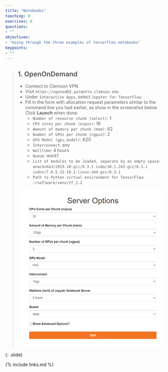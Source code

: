 ```yaml
---
title: "Notebooks"
teaching: 0
exercises: 0
questions:
- ""
objectives:
- "Going through the three examples of tensorflow notebooks"
keypoints:
- ""
---
```



> ## 1. OpenOnDemand
> 
> - Connect to Clemson VPN
> - Visit `https://openod02.palmetto.clemson.edu`
> - Under `Interactive Apps`, select `Jupyter for TensorFlow`. 
> - Fill in the form with allocation request parameters similar to the command line
> you had earlier, as show in the screenshot below. Click **Launch** when done. 
>   - `Number of resource chunk (select)`: 1
>   - `CPU cores per chunk (ncpus)`: 16
>   - `Amount of memory per chunk (mem)`: 62
>   - `Number of GPUs per chunk (ngpus)`: 2
>   - `GPU Model (gpu_model)`: K20
>   - `Interconnect`: any
>   - `Walltime`: 4 hours
>   - `Queue`: work1
>   - `List of modules to be loaded, separate by an empty space`: `anaconda3/2019.10-gcc/8.3.1 cuda/10.1.243-gcc/8.3.1 cudnn/7.6.5.32-10.1-linux-x64-gcc/8.3.1`
>   - `Path to Python virtual environment for TensorFlow`: `~/software/venv/tf_2.2`
>
> <img src="../fig/01-notebooks/01.png" style="height:500px">
>
{: .slide}


{% include links.md %}

